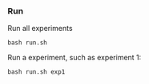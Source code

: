 
### Run

Run all experiments

```
bash run.sh
```

Run a experiment, such as experiment 1:
```
bash run.sh exp1
```
